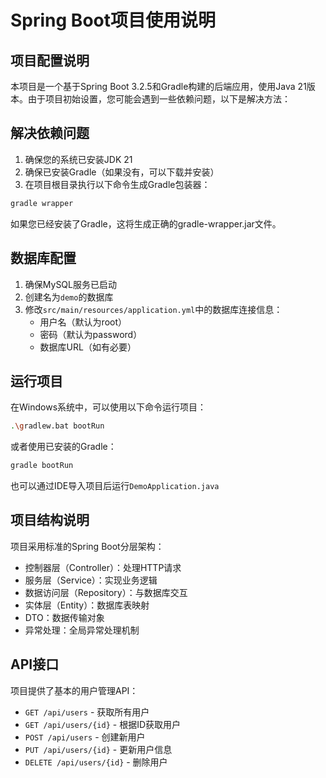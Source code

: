 # Spring Boot项目使用说明

## 项目配置说明

本项目是一个基于Spring Boot 3.2.5和Gradle构建的后端应用，使用Java 21版本。由于项目初始设置，您可能会遇到一些依赖问题，以下是解决方法：

## 解决依赖问题

1. 确保您的系统已安装JDK 21
2. 确保已安装Gradle（如果没有，可以下载并安装）
3. 在项目根目录执行以下命令生成Gradle包装器：

```bash
gradle wrapper
```

如果您已经安装了Gradle，这将生成正确的gradle-wrapper.jar文件。

## 数据库配置

1. 确保MySQL服务已启动
2. 创建名为`demo`的数据库
3. 修改`src/main/resources/application.yml`中的数据库连接信息：
   - 用户名（默认为root）
   - 密码（默认为password）
   - 数据库URL（如有必要）

## 运行项目

在Windows系统中，可以使用以下命令运行项目：

```bash
.\gradlew.bat bootRun
```

或者使用已安装的Gradle：

```bash
gradle bootRun
```

也可以通过IDE导入项目后运行`DemoApplication.java`

## 项目结构说明

项目采用标准的Spring Boot分层架构：
- 控制器层（Controller）：处理HTTP请求
- 服务层（Service）：实现业务逻辑
- 数据访问层（Repository）：与数据库交互
- 实体层（Entity）：数据库表映射
- DTO：数据传输对象
- 异常处理：全局异常处理机制

## API接口

项目提供了基本的用户管理API：
- `GET /api/users` - 获取所有用户
- `GET /api/users/{id}` - 根据ID获取用户
- `POST /api/users` - 创建新用户
- `PUT /api/users/{id}` - 更新用户信息
- `DELETE /api/users/{id}` - 删除用户 